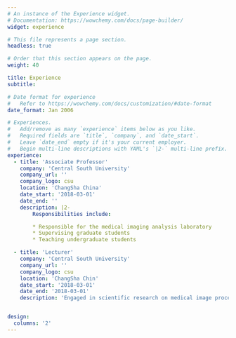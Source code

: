 ```yaml
---
# An instance of the Experience widget.
# Documentation: https://wowchemy.com/docs/page-builder/
widget: experience

# This file represents a page section.
headless: true

# Order that this section appears on the page.
weight: 40

title: Experience
subtitle:

# Date format for experience
#   Refer to https://wowchemy.com/docs/customization/#date-format
date_format: Jan 2006

# Experiences.
#   Add/remove as many `experience` items below as you like.
#   Required fields are `title`, `company`, and `date_start`.
#   Leave `date_end` empty if it's your current employer.
#   Begin multi-line descriptions with YAML's `|2-` multi-line prefix.
experience:
  - title: 'Associate Professor'
    company: 'Central South University'
    company_url: ''
    company_logo: csu
    location: 'ChangSha China'
    date_start: '2018-03-01'
    date_end: ''
    description: |2-
        Responsibilities include:

        * Responsible for the medical imaging analysis laboratory
        * Supervising graduate students
        * Teaching undergraduate students

  - title: 'Lecturer'
    company: 'Central South University'
    company_url: ''
    company_logo: csu
    location: 'ChangSha Chin'
    date_start: '2018-03-01'
    date_end: '2018-03-01'
    description: 'Engaged in scientific research on medical image processing and analysis.'


design:
  columns: '2'
---
```

